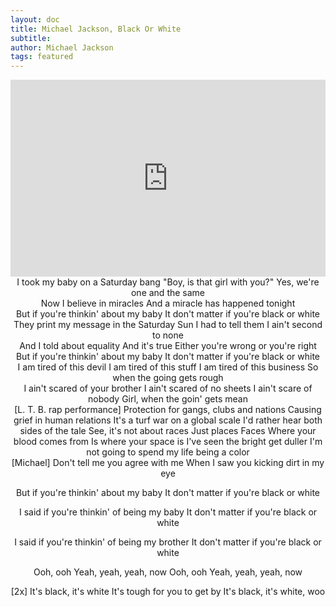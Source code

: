 ```yaml
---
layout: doc
title: Michael Jackson, Black Or White
subtitle: 
author: Michael Jackson
tags: featured
---
```


<iframe width="100%" height="315" src="https://www.youtube.com/embed/F2AitTPI5U0" frameborder="0" allow="autoplay; encrypted-media" allowfullscreen></iframe>

<center>I took my baby on a Saturday bang
"Boy, is that girl with you?"
Yes, we're one and the same</center>

<center>Now I believe in miracles
And a miracle has happened tonight</center>

<center>But if you're thinkin' about my baby
It don't matter if you're black or white</center>

<center>They print my message in the Saturday Sun
I had to tell them I ain't second to none</center>

<center>And I told about equality
And it's true
Either you're wrong or you're right</center>

<center>But if you're thinkin' about my baby
It don't matter if you're black or white</center>

<center>I am tired of this devil
I am tired of this stuff
I am tired of this business
So when the going gets rough</center>

<center>I ain't scared of your brother
I ain't scared of no sheets
I ain't scare of nobody
Girl, when the goin' gets mean</center>

<center>[L. T. B. rap performance]
Protection for gangs, clubs and nations
Causing grief in human relations
It's a turf war on a global scale
I'd rather hear both sides of the tale
See, it's not about races
Just places
Faces
Where your blood comes from
Is where your space is
I've seen the bright get duller
I'm not going to spend my life being a color</center>

<center>[Michael]
Don't tell me you agree with me
When I saw you kicking dirt in my eye

But if you're thinkin' about my baby
It don't matter if you're black or white

I said if you're thinkin' of being my baby
It don't matter if you're black or white

I said if you're thinkin' of being my brother
It don't matter if you're black or white
</center>

<center>Ooh, ooh
Yeah, yeah, yeah, now
Ooh, ooh
Yeah, yeah, yeah, now

[2x]
It's black, it's white
It's tough for you to get by
It's black, it's white, woo</center>

<center></center>

